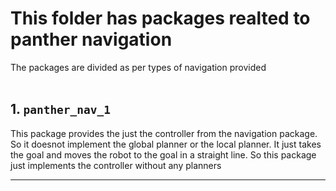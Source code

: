 # This folder has packages realted to panther navigation

The packages are divided as per types of navigation provided
<br>
<br>



## 1. `panther_nav_1`

This package provides the just the controller from the navigation package. So it doesnot implement the global planner or the local planner. It just takes the goal and moves the robot to the goal in a straight line. So this package just implements the controller without any planners

<hr>